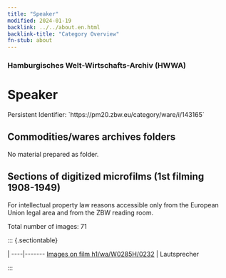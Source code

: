 ```yaml
---
title: "Speaker"
modified: 2024-01-19
backlink: ../../about.en.html
backlink-title: "Category Overview"
fn-stub: about
---
```


### Hamburgisches Welt-Wirtschafts-Archiv (HWWA)

# Speaker

<div class="hint">Persistent Identifier: `https://pm20.zbw.eu/category/ware/i/143165`</div>







## Commodities/wares archives folders





No material prepared as folder.



<a id="filmsections" />

## Sections of digitized microfilms (1st filming 1908-1949)

<p>For intellectual property law reasons accessible only from the European Union legal area and from the ZBW reading room.</p>



<p>Total number of images: 71</p>




::: {.sectiontable}

 | 
----|-------
<a class="btn" href="https://pm20.zbw.eu/film/h1/wa/W0285H/0232" rel="nofollow">Images on film h1/wa/W0285H/0232</a> | Lautsprecher


:::

















